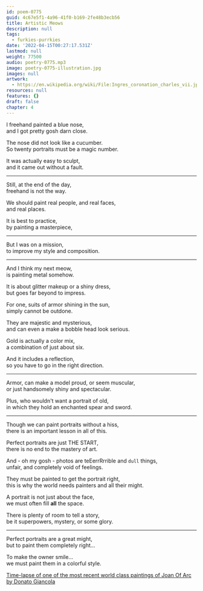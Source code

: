 ```yaml
---
id: poem-0775
guid: 4c67e5f1-4a96-41f0-b169-2fe48b3ecb56
title: Artistic Meows
description: null
tags:
  - furkies-purrkies
date: '2022-04-15T00:27:17.531Z'
lastmod: null
weight: 77500
audio: poetry-0775.mp3
image: poetry-0775-illustration.jpg
images: null
artwork:
  - https://en.wikipedia.org/wiki/File:Ingres_coronation_charles_vii.jpg
resources: null
features: {}
draft: false
chapter: 4
---
```


I freehand painted a blue nose,\
and I got pretty gosh darn close.

The nose did not look like a cucumber.\
So twenty portraits must be a magic number.

It was actually easy to sculpt,\
and it came out without a fault.

---

Still, at the end of the day,\
freehand is not the way.

We should paint real people, and real faces,\
and real places.

It is best to practice,\
by painting a masterpiece,

---

But I was on a mission,\
to improve my style and composition.

---

And I think my next meow,\
is painting metal somehow.

It is about glitter makeup or a shiny dress,\
but goes far beyond to impress.

For one, suits of armor shining in the sun,\
simply cannot be outdone.

They are majestic and mysterious,\
and can even a make a bobble head look serious.

Gold is actually a color mix,\
a combination of just about six.

And it includes a reflection,\
so you have to go in the right direction.

---

Armor, can make a model proud, or seem muscular,\
or just handsomely shiny and spectacular.

Plus, who wouldn't want a portrait of old,\
in which they hold an enchanted spear and sword.

---

Though we can paint portraits without a hiss,\
there is an important lesson in all of this.

Perfect portraits are just THE START,\
there is no end to the mastery of art.

And - oh my gosh - photos are teEerrRrrible and `dull` things,\
unfair, and completely void of feelings.

They must be painted to get the portrait right,\
this is why the world needs painters and all their might.

A portrait is not just about the face,\
we must often fill **all** the space.

There is plenty of room to tell a story,\
be it superpowers, mystery, or some glory.

---

Perfect portraits are a great might,\
but to paint them completely right...

To make the owner smile...\
we must paint them in a colorful style.

[Time-lapse of one of the most recent world class paintings of Joan Of Arc by Donato Giancola](https://www.youtube.com/watch?v=qEl63VgLWm4)

